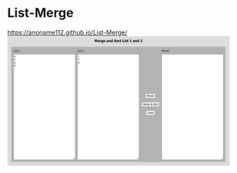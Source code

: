 # List-Merge
https://anoname112.github.io/List-Merge/
<br />
<a href="https://anoname112.github.io/List-Merge/">
   <img src="https://raw.githubusercontent.com/Anoname112/List-Merge/main/ss.png" title="List Merge">
</a>

